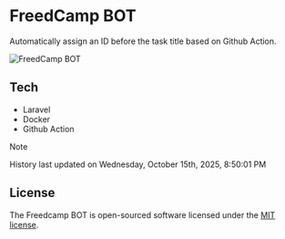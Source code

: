 # FreedCamp BOT

Automatically assign an ID before the task title based on Github Action.

![FreedCamp BOT](https://repository-images.githubusercontent.com/737932867/7d34798b-2680-471c-b089-a78a718d3d6a)

## Tech

- Laravel
- Docker
- Github Action

> [!NOTE]  
> History last updated on Wednesday, October 15th, 2025, 8:50:01 PM

## License

The Freedcamp BOT is open-sourced software licensed under the [MIT license](https://opensource.org/licenses/MIT).
